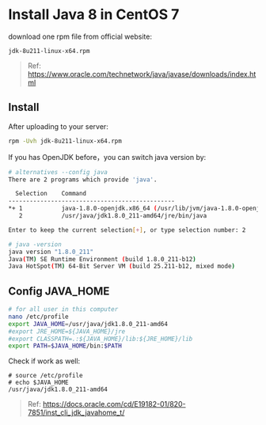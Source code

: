 # Install Java 8 in CentOS 7
download one rpm file from official website:
```
jdk-8u211-linux-x64.rpm
```
> Ref: https://www.oracle.com/technetwork/java/javase/downloads/index.html

## Install
After uploading to your server:
```bash
rpm -Uvh jdk-8u211-linux-x64.rpm
```
If you has OpenJDK before，you can switch java version by:
``` bash
# alternatives --config java
There are 2 programs which provide 'java'.

  Selection    Command
-----------------------------------------------
*+ 1           java-1.8.0-openjdk.x86_64 (/usr/lib/jvm/java-1.8.0-openjdk-1.8.0.212.b04-0.el7_6.x86_64/jre/bin/java)
   2           /usr/java/jdk1.8.0_211-amd64/jre/bin/java

Enter to keep the current selection[+], or type selection number: 2

# java -version
java version "1.8.0_211"
Java(TM) SE Runtime Environment (build 1.8.0_211-b12)
Java HotSpot(TM) 64-Bit Server VM (build 25.211-b12, mixed mode)
```

## Config JAVA_HOME
```bash
# for all user in this computer
nano /etc/profile
export JAVA_HOME=/usr/java/jdk1.8.0_211-amd64
#export JRE_HOME=${JAVA_HOME}/jre
#export CLASSPATH=.:${JAVA_HOME}/lib:${JRE_HOME}/lib
export PATH=$JAVA_HOME/bin:$PATH
```
Check if work as well:
```
# source /etc/profile
# echo $JAVA_HOME
/usr/java/jdk1.8.0_211-amd64
```
> Ref: https://docs.oracle.com/cd/E19182-01/820-7851/inst_cli_jdk_javahome_t/